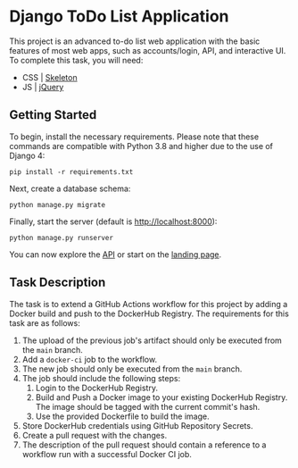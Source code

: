 # Django ToDo List Application

This project is an advanced to-do list web application with the basic features of most web apps, such as accounts/login, API, and interactive UI. 
To complete this task, you will need:

- CSS | [Skeleton](http://getskeleton.com/)
- JS  | [jQuery](https://jquery.com/)

## Getting Started

To begin, install the necessary requirements. Please note that these commands are compatible with Python 3.8 and higher due to the use of Django 4:

```
pip install -r requirements.txt
```

Next, create a database schema:

```
python manage.py migrate
```

Finally, start the server (default is <http://localhost:8000>):

```
python manage.py runserver
```

You can now explore the [API](http://localhost:8000/api/) or start on the [landing page](http://localhost:8000/).

## Task Description

The task is to extend a GitHub Actions workflow for this project by adding a Docker build and push to the DockerHub Registry. The requirements for this task are as follows:

1. The upload of the previous job's artifact should only be executed from the `main` branch.
2. Add a `docker-ci` job to the workflow.
3. The new job should only be executed from the `main` branch.
4. The job should include the following steps:
    1. Login to the DockerHub Registry.
    2. Build and Push a Docker image to your existing DockerHub Registry. The image should be tagged with the current commit's hash.
    3. Use the provided Dockerfile to build the image.
5. Store DockerHub credentials using GitHub Repository Secrets.
6. Create a pull request with the changes.
7. The description of the pull request should contain a reference to a workflow run with a successful Docker CI job.
